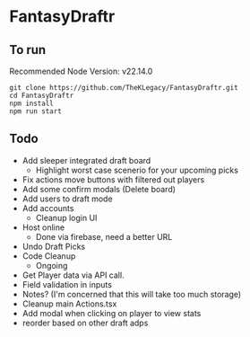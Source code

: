 # FantasyDraftr

## To run

Recommended Node Version: v22.14.0

```
git clone https://github.com/TheKLegacy/FantasyDraftr.git
cd FantasyDraftr
npm install
npm run start
```

## Todo

- Add sleeper integrated draft board
  - Highlight worst case scenerio for your upcoming picks
- Fix actions move buttons with filtered out players
- Add some confirm modals (Delete board)
- Add users to draft mode
- Add accounts
  - Cleanup login UI
- Host online
  - Done via firebase, need a better URL
- Undo Draft Picks
- Code Cleanup
  - Ongoing
- Get Player data via API call.
- Field validation in inputs
- Notes? (I'm concerned that this will take too much storage)
- Cleanup main Actions.tsx
- Add modal when clicking on player to view stats
- reorder based on other draft adps
